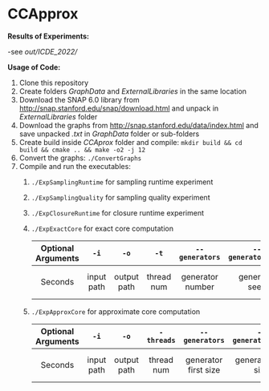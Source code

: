 # CCApprox

**Results of Experiments:**

-see *out/ICDE_2022/*

**Usage of Code:**

1. Clone this repository
2. Create folders *GraphData* and *ExternalLibraries* in the same location
3. Download the SNAP 6.0 library from http://snap.stanford.edu/snap/download.html and unpack in *ExternalLibraries* folder
4. Download the graphs from http://snap.stanford.edu/data/index.html and save unpacked *.txt* in *GraphData* folder or sub-folders
5. Create build inside *CCAprox* folder and compile:
   ```mkdir build && cd build && cmake .. && make -o2 -j 12```
6. Convert the graphs: ```./ConvertGraphs```
7. Compile and run the executables:
   1. ```./ExpSamplingRuntime``` for sampling runtime experiment
   2. ```./ExpSamplingQuality``` for sampling quality experiment
   3. ```./ExpClosureRuntime``` for closure runtime experiment
   4. ```./ExpExactCore``` for exact core computation
    
       | Optional Arguments | ```-i```  | ```-o```  | ```-t```  | ```--generators``` | ```--generator_seed``` | ```--core_iterations``` | ```--max_nodes``` | ```--max_edges``` |
       | :---:   | :-: | :-: | :-: | :------------: | :-----------------: | :------------------: | :------------: | :------------: |
       | Seconds | input path | output path | thread num | generator number | generator seed | iterations of the core | max graph size | max graph edges |
   5. ```./ExpApproxCore``` for approximate core computation
   
       | Optional Arguments | ```-i```  | ```-o```  | ```-threads```  | ```--generators``` | ```--generators_end```| ```--generators_step``` | ```--generator_seed``` | ```--threshold``` | ```--threshold_end``` | ```--threshold_step``` | ```--core_iterations```  | ```--samples``` | ```--sample_seed```  | ```--max_nodes``` | ```--max_edges``` |
       | :---:   | :-: | :-: | :-: | :------------: | :-----------------: | :------------------: | :------------------: | :------------------: | :------------------: | :------------------: | :------------------: | :------------: | :------------: | :------------: | :------------: |
       | Seconds | input path | output path | thread num | generator first size | generator last size | generator step size | generator seed | threshold smallest size | threshold largest size | threshold step | iterations of the core | number of samples | sample seed | max graph size | max graph edges |

